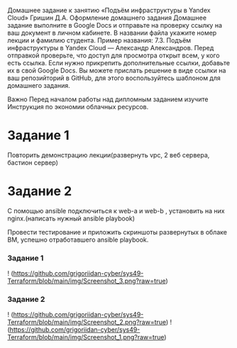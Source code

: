 Домашнее задание к занятию «Подъём инфраструктуры в Yandex Cloud» Гришин Д.А.
Оформление домашнего задания
Домашнее задание выполните в Google Docs и отправьте на проверку ссылку на ваш документ в личном кабинете.
В названии файла укажите номер лекции и фамилию студента. Пример названия: 7.3. Подъём инфраструктуры в Yandex Cloud — Александр Александров.
Перед отправкой проверьте, что доступ для просмотра открыт всем, у кого есть ссылка. Если нужно прикрепить дополнительные ссылки, добавьте их в свой Google Docs.
Вы можете прислать решение в виде ссылки на ваш репозийторий в GitHub, для этого воспользуйтесь шаблоном для домашнего задания.

Важно
Перед началом работы над дипломным заданием изучите Инструкция по экономии облачных ресурсов.

# Задание 1
Повторить демонстрацию лекции(развернуть vpc, 2 веб сервера, бастион сервер)

# Задание 2
С помощью ansible подключиться к web-a и web-b , установить на них nginx.(написать нужный ansible playbook)

Провести тестирование и приложить скриншоты развернутых в облаке ВМ, успешно отработавшего ansible playbook.

### Задание 1
! (https://github.com/grigoriidan-cyber/sys49-Terraform/blob/main/img/Screenshot_3.png?raw=true)

### Задание 2
! (https://github.com/grigoriidan-cyber/sys49-Terraform/blob/main/img/Screenshot_2.png?raw=true)
! (https://github.com/grigoriidan-cyber/sys49-Terraform/blob/main/img/Screenshot_1.png?raw=true)

